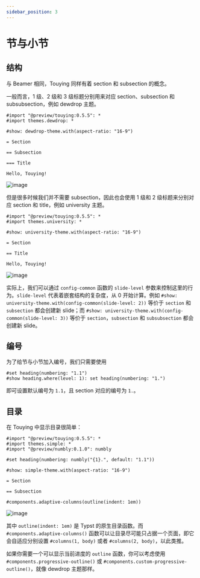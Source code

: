 ```yaml
---
sidebar_position: 3
---
```


# 节与小节

## 结构

与 Beamer 相同，Touying 同样有着 section 和 subsection 的概念。

一般而言，1 级、2 级和 3 级标题分别用来对应 section、subsection 和 subsubsection，例如 dewdrop 主题。

```typst
#import "@preview/touying:0.5.5": *
#import themes.dewdrop: *

#show: dewdrop-theme.with(aspect-ratio: "16-9")

= Section

== Subsection

=== Title

Hello, Touying!
```

![image](https://github.com/user-attachments/assets/34f5e293-29e3-4aa3-bb74-c2d4914560c6)

但是很多时候我们并不需要 subsection，因此也会使用 1 级和 2 级标题来分别对应 section 和 title，例如 university 主题。

```typst
#import "@preview/touying:0.5.5": *
#import themes.university: *

#show: university-theme.with(aspect-ratio: "16-9")

= Section

== Title

Hello, Touying!
```

![image](https://github.com/user-attachments/assets/eb38627c-58ef-4319-897e-846697576a6b)

实际上，我们可以通过 `config-common` 函数的 `slide-level` 参数来控制这里的行为。`slide-level` 代表着嵌套结构的复杂度，从 0 开始计算。例如 `#show: university-theme.with(config-common(slide-level: 2))` 等价于 `section` 和 `subsection` 都会创建新 slide；而 `#show: university-theme.with(config-common(slide-level: 3))` 等价于 `section`，`subsection` 和 `subsubsection` 都会创建新 slide。


## 编号

为了给节与小节加入编号，我们只需要使用

```typst
#set heading(numbering: "1.1")
#show heading.where(level: 1): set heading(numbering: "1.")
```

即可设置默认编号为 `1.1`，且 section 对应的编号为 `1.`。


## 目录

在 Touying 中显示目录很简单：

```typst
#import "@preview/touying:0.5.5": *
#import themes.simple: *
#import "@preview/numbly:0.1.0": numbly

#set heading(numbering: numbly("{1}.", default: "1.1"))

#show: simple-theme.with(aspect-ratio: "16-9")

= Section

== Subsection

#components.adaptive-columns(outline(indent: 1em))
```

![image](https://github.com/user-attachments/assets/2674a632-e881-432f-a212-a55bcc7207c1)

其中 `outline(indent: 1em)` 是 Typst 的原生目录函数。而 `#components.adaptive-columns()` 函数可以让目录尽可能只占据一个页面，即它会自适应分别设置 `#columns(1, body)` 或者 `#columns(2, body)`，以此类推。

如果你需要一个可以显示当前进度的 `outline` 函数，你可以考虑使用 `#components.progressive-outline()` 或 `#components.custom-progressive-outline()`，就像 dewdrop 主题那样。